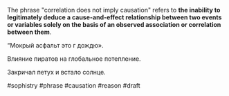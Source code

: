 The phrase "correlation does not imply causation" refers to **the inability to legitimately deduce a cause-and-effect relationship between two events or variables solely on the basis of an observed association or correlation between them**.

“Мокрый асфальт это г дождю».

Влияние пиратов на глобальное потепление.

Закричал петух и встало солнце.

#sophistry #phrase #causation #reason
#draft